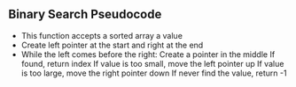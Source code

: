 
## Binary Search Pseudocode
- This function accepts a sorted array a value
- Create left pointer at the start and right at the end
- While the left comes before the right:
    Create a pointer in the middle
    If found, return index
    If value is too small, move the left pointer up
    If value is too large, move the right pointer down
    If never find the value, return -1